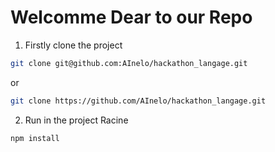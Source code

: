 # Welcomme Dear to our Repo 

1. Firstly clone the project 
```bash
git clone git@github.com:AInelo/hackathon_langage.git
```
or 

```bash
git clone https://github.com/AInelo/hackathon_langage.git
```

2. Run in the project Racine
```bash
npm install
```